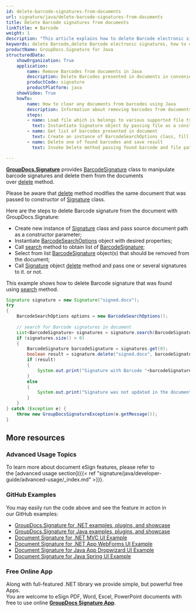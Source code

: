 ```yaml
---
id: delete-barcode-signatures-from-documents
url: signature/java/delete-barcode-signatures-from-documents
title: Delete Barcode signatures from documents
linkTitle: ✖ Barcode
weight: 1
description: "This article explains how to delete Barcode electronic signatures with GroupDocs.Signature API."
keywords: delete Barcode,delete Barcode electronic signatures, how to delete Barcode electronic signatures
productName: GroupDocs.Signature for Java
structuredData:
    showOrganization: True
    application:    
        name: Remove Barcodes from documents in Java    
        description: Delete Barcodes presented in documents in convenient way with Java language and GroupDocs.Signature for Java APIs
        productCode: signature
        productPlatform: java 
    showVideo: True
    howTo:
        name: How to clear any documents from barcodes using Java 
        description: Information about removing barcodes from documents by Java
        steps:
        - name: Load file which is belongs to various supported file types
          text: Instantiate Signature object by passing file as a constructor parameter. You may provide either file path or file stream. 
        - name: Get list of barcodes presented in document 
          text: Create an instance of BarcodeSearchOptions class, fill data and call Search method of signature.
        - name: Delete one of found barcodes and save result 
          text: Invoke Delete method passing found barcode and file path for signed file. File stream can be used as well.

---
```

[**GroupDocs.Signature**](https://products.groupdocs.com/signature/java) provides [BarcodeSignature](https://reference.groupdocs.com/java/signature/com.groupdocs.signature.domain.signatures/BarcodeSignature) class to manipulate barcode signatures and delete them from the documents over [delete](https://reference.groupdocs.com/java/signature/com.groupdocs.signature.options/Signature#delete(java.io.OutputStream,%20com.groupdocs.signature.domain.signatures.BaseSignature)) method.

Please be aware that [delete](https://reference.groupdocs.com/java/signature/com.groupdocs.signature.options/Signature#delete(java.io.OutputStream,%20com.groupdocs.signature.domain.signatures.BaseSignature)) method modifies the same document that was passed to constructor of [Signature](https://reference.groupdocs.com/java/signature/com.groupdocs.signature/Signature) class.

Here are the steps to delete Barcode signature from the document with GroupDocs.Signature:
*   Create new instance of [Signature](https://reference.groupdocs.com/java/signature/com.groupdocs.signature/Signature) class and pass source document path as a constructor parameter;    
*   Instantiate [BarcodeSearchOptions](https://reference.groupdocs.com/java/signature/com.groupdocs.signature.options.search/BarcodeSearchOptions) object with desired properties;    
*   Call [search](https://reference.groupdocs.com/java/signature/com.groupdocs.signature/Signature#search(java.lang.Class,%20com.groupdocs.signature.options.search.SearchOptions)) method to obtain list of [BarcodeSignature](https://reference.groupdocs.com/java/signature/com.groupdocs.signature.domain.signatures/BarcodeSignature);  
*   Select from list [BarcodeSignature](https://reference.groupdocs.com/java/signature/com.groupdocs.signature.domain.signatures/BarcodeSignature) object(s) that should be removed from the document;      
*   Call [Signature](https://reference.groupdocs.com/java/signature/com.groupdocs.signature/Signature) object [delete](https://reference.groupdocs.com/java/signature/com.groupdocs.signature.options/Signature#delete(java.io.OutputStream,%20com.groupdocs.signature.domain.signatures.BaseSignature)) method and pass one or several signatures to it. or not.     

This example shows how to delete Barcode signature that was found using [search](https://reference.groupdocs.com/java/signature/com.groupdocs.signature/Signature#search(java.lang.Class,%20com.groupdocs.signature.options.search.SearchOptions)) method.

```java
Signature signature = new Signature("signed.docx");
try
{
    BarcodeSearchOptions options = new BarcodeSearchOptions();
 
    // search for Barcode signatures in document
    List<BarcodeSignature> signatures = signature.search(BarcodeSignature.class,options);
    if (signatures.size() > 0)
    {
        BarcodeSignature barcodeSignature = signatures.get(0);
        boolean result = signature.delete("signed.docx", barcodeSignature);
        if (result)
        {
            System.out.print("Signature with Barcode "+barcodeSignature.getText()+" and encode type "+barcodeSignature.getEncodeType().getTypeName()+" was updated in the document [signed.docx].");
        }
        else
        {
            System.out.print("Signature was not updated in the document! Signature with Barcode "+barcodeSignature.getText()+" and encode type "+barcodeSignature.getEncodeType().getTypeName()+" was not found!");
        }
    }
} catch (Exception e) {
    throw new GroupDocsSignatureException(e.getMessage());
}
```

## More resources

### Advanced Usage Topics

To learn more about document eSign features, please refer to the [advanced usage section]({{< ref "signature/java/developer-guide/advanced-usage/_index.md" >}}).

### GitHub Examples 

You may easily run the code above and see the feature in action in our GitHub examples:

*   [GroupDocs.Signature for .NET examples, plugins, and showcase](https://github.com/groupdocs-signature/GroupDocs.Signature-for-.NET)    
*   [GroupDocs.Signature for Java examples, plugins, and showcase](https://github.com/groupdocs-signature/GroupDocs.Signature-for-Java)    
*   [Document Signature for .NET MVC UI Example](https://github.com/groupdocs-signature/GroupDocs.Signature-for-.NET-MVC)    
*   [Document Signature for .NET App WebForms UI Example](https://github.com/groupdocs-signature/GroupDocs.Signature-for-.NET-WebForms)    
*   [Document Signature for Java App Dropwizard UI Example](https://github.com/groupdocs-signature/GroupDocs.Signature-for-Java-Dropwizard)   
*   [Document Signature for Java Spring UI Example](https://github.com/groupdocs-signature/GroupDocs.Signature-for-Java-Spring)
    

### Free Online App 

Along with full-featured .NET library we provide simple, but powerful free Apps.  
You are welcome to eSign PDF, Word, Excel, PowerPoint documents with free to use online **[GroupDocs Signature App](https://products.groupdocs.app/signature)**.
